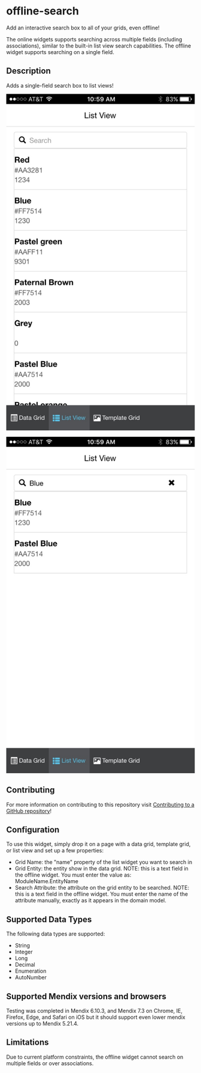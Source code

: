 # offline-search

Add an interactive search box to all of your grids, even offline!

The online widgets supports searching across multiple fields (including associations), similar to the built-in list view search capabilities. The offline widget supports searching on a single field.

## Description

Adds a single-field search box to list views!

![Not Searching](/assets/LV_Normal_Offline.jpg)

![Searching](/assets/LV_Searching_Offline.jpg)

## Contributing

For more information on contributing to this repository visit [Contributing to a GitHub repository](https://world.mendix.com/display/howto50/Contributing+to+a+GitHub+repository)!

## Configuration

To use this widget, simply drop it on a page with a data grid, template grid, or list view and set up a few properties:

* Grid Name: the "name" property of the list widget you want to search in
* Grid Entity: the entity show in the data grid. NOTE: this is a text field in the offline widget. You must enter the value as: ModuleName.EntityName
* Search Attribute: the attribute on the grid entity to be searched. NOTE: this is a text field in the offline widget. You must enter the name of the attribute manually, exactly as it appears in the domain model.

## Supported Data Types

The following data types are supported:
 - String
 - Integer
 - Long
 - Decimal
 - Enumeration
 - AutoNumber

## Supported Mendix versions and browsers

Testing was completed in Mendix 6.10.3, and Mendix 7.3 on Chrome, IE, Firefox, Edge, and Safari on iOS but it should
support even lower mendix versions up to Mendix 5.21.4.

## Limitations

Due to current platform constraints, the offline widget cannot search on multiple fields or over associations.

